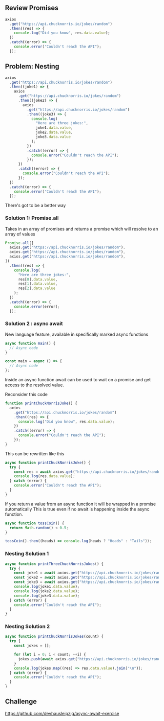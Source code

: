 ## Review Promises

```js
axios
  .get("https://api.chucknorris.io/jokes/random")
  .then((res) => {
    console.log("Did you know", res.data.value);
  })
  .catch((error) => {
    console.error("Couldn't reach the API");
  });
```

## Problem: Nesting

```js
axios
  .get("https://api.chucknorris.io/jokes/random")
  .then((joke1) => {
    axios
      .get("https://api.chucknorris.io/jokes/random")
      .then((joke2) => {
        axios
          .get("https://api.chucknorris.io/jokes/random")
          .then((joke3) => {
            console.log(
              "Here are three jokes:",
              joke1.data.value,
              joke2.data.value,
              joke3.data.value
            );
          })
          .catch((error) => {
            console.error("Couldn't reach the API");
          });
      })
      .catch((error) => {
        console.error("Couldn't reach the API");
      });
  })
  .catch((error) => {
    console.error("Couldn't reach the API");
  });
```

There's got to be a better way

### Solution 1: Promise.all

Takes in an array of promises and returns a promise which will resolve to an array of values

```js
Promise.all([
  axios.get("https://api.chucknorris.io/jokes/random"),
  axios.get("https://api.chucknorris.io/jokes/random"),
  axios.get("https://api.chucknorris.io/jokes/random"),
])
  .then((res) => {
    console.log(
      "Here are three jokes:",
      res[0].data.value,
      res[1].data.value,
      res[2].data.value
    );
  })
  .catch((error) => {
    console.error(error);
  });
```

### Solution 2 : async await

New language feature, available in specifically marked async functions

```js
async function main() {
  // Async code
}

const main = async () => {
  // Async code
};
```

Inside an async function await can be used to wait on a promise and get access to the resolved value.

Reconsider this code

```js
function printChuckNorrisJoke() {
  axios
    .get("https://api.chucknorris.io/jokes/random")
    .then((res) => {
      console.log("Did you know", res.data.value);
    })
    .catch((error) => {
      console.error("Couldn't reach the API");
    });
}
```

This can be rewritten like this

```js
async function printChuckNorrisJoke() {
  try {
    const res = await axios.get("https://api.chucknorris.io/jokes/random");
    console.log(res.data.value);
  } catch (error) {
    console.error("Couldn't reach the API");
  }
}
```

If you return a value from an async function it will be wrapped in a promise automatically
This is true even if no await is happening inside the async function.

```js
async function tossCoin() {
  return Math.random() < 0.5;
}

tossCoin().then((heads) => console.log(heads ? "Heads" : "Tails"));
```

### Nesting Solution 1

```js
async function printThreeChuckNorrisJokes() {
  try {
    const joke1 = await axios.get("https://api.chucknorris.io/jokes/random");
    const joke2 = await axios.get("https://api.chucknorris.io/jokes/random");
    const joke3 = await axios.get("https://api.chucknorris.io/jokes/random");
    console.log(joke1.data.value);
    console.log(joke2.data.value);
    console.log(joke3.data.value);
  } catch (error) {
    console.error("Couldn't reach the API");
  }
}
```

### Nesting Solution 2

```js
async function printChuckNorrisJokes(count) {
  try {
    const jokes = [];

    for (let i = 0; i < count; ++i) {
      jokes.push(await axios.get("https://api.chucknorris.io/jokes/random"));
    }
    console.log(jokes.map((res) => res.data.value).join("\n"));
  } catch (error) {
    console.error("Couldn't reach the API");
  }
}
```

## Challenge

https://github.com/devhausleipzig/async-await-exercise